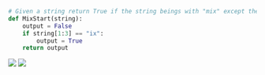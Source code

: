 ```.py
# Given a string return True if the string beings with "mix" except the "m" can be anything
def MixStart(string):
    output = False
    if string[1:3] == "ix":
        output = True
    return output
```

![](https://i.imgur.com/TL3NNw6.png)
![](https://i.imgur.com/dNDhcIg.png)
